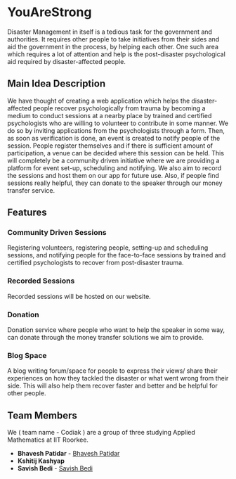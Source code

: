 # YouAreStrong
Disaster Management in itself is a tedious task for the government and authorities. It requires other people to take initiatives from their sides and aid the government in the process, by helping each other. One such area which requires a lot of attention and help is the post-disaster psychological aid required by disaster-affected people.

## Main Idea Description
We have thought of creating a web application which helps the disaster-affected people recover psychologically from trauma by becoming a medium to conduct sessions at a nearby place by trained and certified psychologists who are willing to volunteer to contribute in some manner. We do so by inviting applications from the psychologists through a form. Then, as soon as verification is done, an event is created to notify people of the session. People register themselves and if there is sufficient amount of participation, a venue can be decided where this session can be held. This will completely be a community driven initiative where we are providing a platform for event set-up, scheduling and notifying. We also aim to record the sessions and host them on our app for future use. Also, if people find sessions really helpful, they can donate to the speaker through our money transfer service. 

## Features
### Community Driven Sessions
Registering volunteers, registering people, setting-up and scheduling sessions, and notifying people for the face-to-face sessions by trained and certified psychologists to recover from post-disaster trauma. 
### Recorded Sessions
Recorded sessions will be hosted on our website.
### Donation 
Donation service where people who want to help the speaker in some way, can donate through the money transfer solutions we aim to provide.
### Blog Space
A blog writing forum/space for people to express their views/ share their experiences on how they tackled the disaster or what went wrong from their side. This will also help them recover faster and better and be helpful for other people. 

## Team Members
We ( team name - Codiak ) are a group of three studying Applied Mathematics at IIT Roorkee. 

* **Bhavesh Patidar** - [Bhavesh Patidar](https://github.com/BhaveshPatidar)
* **Kshitij Kashyap** 
* **Savish Bedi** - [Savish Bedi ](https://github.com/savish28)





